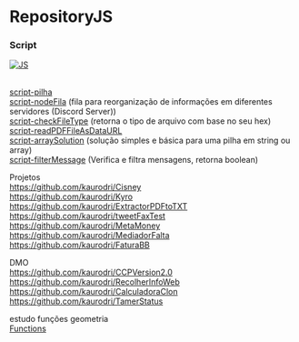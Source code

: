 # RepositoryJS

### Script
[![JS](https://skillicons.dev/icons?i=nodejs&theme=dark)](https://github.com/kaurodri/RepositoryJS)

<br>[script-pilha](https://github.com/kaurodri/script-pilha)
<br>[script-nodeFila](https://github.com/kaurodri/Node.JS-comando-em-fila) (fila para reorganização de informações em diferentes servidores (Discord Server))
<br>[script-checkFileType](https://github.com/kaurodri/script-checkFileType) (retorna o tipo de arquivo com base no seu hex)
<br>[script-readPDFFileAsDataURL](https://github.com/kaurodri/script-readPDFFileAsDataURL) 
<br>[script-arraySolution](https://github.com/kaurodri/script-arraySolution) (solução simples e básica para uma pilha em string ou array)
<br>[script-filterMessage](https://github.com/kaurodri/script-filterMessage) (Verifica e filtra mensagens, retorna boolean)

Projetos
<br>https://github.com/kaurodri/Cisney
<br>https://github.com/kaurodri/Kyro
<br>https://github.com/kaurodri/ExtractorPDFtoTXT
<br>https://github.com/kaurodri/tweetFaxTest
<br>https://github.com/kaurodri/MetaMoney
<br>https://github.com/kaurodri/MediadorFalta
<br>https://github.com/kaurodri/FaturaBB

DMO
<br>https://github.com/kaurodri/CCPVersion2.0
<br>https://github.com/kaurodri/RecolherInfoWeb
<br>https://github.com/kaurodri/CalculadoraClon
<br>https://github.com/kaurodri/TamerStatus


estudo funções geometria
<br>[Functions](https://github.com/kaurodri/Functions)
